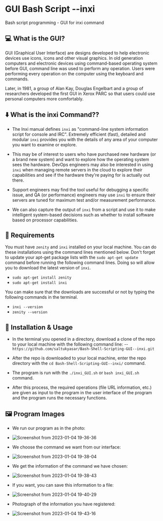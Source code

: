 # GUI Bash Script --inxi

Bash script programming - GUI for inxi command
## :computer: What is the GUI?

GUI (Graphical User Interface) are designs developed to help electronic devices use icons, icons and other visual graphics. In old generation computers and electronic devices using command-based operating system before GUI, command line was used to perform any operation. Users were performing every operation on the computer using the keyboard and commands.

Later, in 1981, a group of Alan Kay, Douglas Engelbart and a group of researchers developed the first GUI in Xerox PARC so that users could use personal computers more comfortably.

## :arrow_down: What is the inxi Command??


- The Inxi manual defines `inxi` as "command-line system information script for console and IRC". Extremely efficient (fast), detailed and modular `inxi` provides you with the details of any area of your computer you want to examine or explore.

- This may be of interest to users who have purchased new hardware (or a brand new system) and want to explore how the operating system sees the hardware. DevOps engineers may also be interested in using `inxi` when managing remote servers in the cloud to explore their capabilities and see if the hardware they're paying for is actually out there.

- Support engineers may find the tool useful for debugging a specific issue, and QA (or performance) engineers may use `inxi` to ensure their servers are tuned for maximum test and/or measurement performance.

- We can also capture the output of `inxi` from a script and use it to make intelligent system-based decisions such as whether to install software based on processor capabilities.

## :floppy_disk: Requirements
You must have `zenity` and `inxi` installed on your local machine. You can do these installations using the command lines mentioned below. Don't forget to update your apt-get package lists with the `sudo apt-get update` command before running the following command lines. Doing so will allow you to download the latest version of `inxi`.

- `sudo apt-get install zenity`
- `sudo apt-get install inxi`

You can make sure that the downloads are successful or not by typing the following commands in the terminal.

- `inxi --version`
- `zenity --version`

## :mag_right: Installation & Usage

- In the terminal you opened in a directory, download a clone of the repo to your local machine with the following command line: 
-- `https://github.com/saltukyasar/Bash-Shell-Scripting-GUI--inxi.git`

- After the repo is downloaded to your local machine, enter the repo directory with the `cd Bash-Shell-Scripting-GUI--inxi/` command.
- The program is run with the `./inxi_GUI.sh` or `bash inxi_GUI.sh` command.
- After this process, the required operations (file URL information, etc.) are given as input to the program in the user interface of the program and the program runs the necessary functions.

## :framed_picture: Program Images
- We run our program as in the photo:
- ![Screenshot from 2023-01-04 19-36-36](https://user-images.githubusercontent.com/46872799/210625820-ec5c883c-277d-4251-afdc-45432cb1b365.png)

- We choose the command we want from our interface:
- ![Screenshot from 2023-01-04 19-38-04](https://user-images.githubusercontent.com/46872799/210626009-346ca967-31f4-4718-9473-fe53237c5f01.png)

- We get the information of the command we have chosen:
- ![Screenshot from 2023-01-04 19-38-43](https://user-images.githubusercontent.com/46872799/210626147-967d1078-f929-4538-8bd5-74bbbe83c6a5.png)

- If you want, you can save this information to a file:
- ![Screenshot from 2023-01-04 19-40-29](https://user-images.githubusercontent.com/46872799/210626372-a95d2d1e-f245-40f1-b974-7bc9dc05e7c6.png)

- Photograph of the information you have registered:
- ![Screenshot from 2023-01-04 19-43-16](https://user-images.githubusercontent.com/46872799/210626795-a82496df-f05d-4d0b-9859-556138460583.png)
